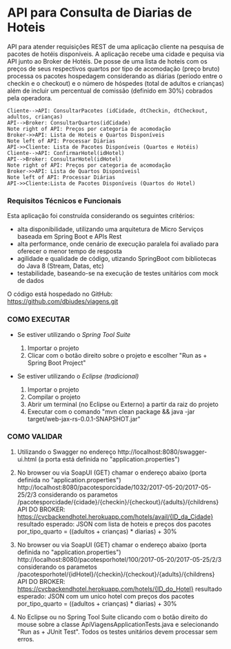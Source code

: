 # API para Consulta de Diarias de Hoteis

API para atender requisições REST de uma aplicação cliente na pesquisa de pacotes de hotéis disponíveis. A aplicação recebe uma cidade e pequisa via API junto ao Broker de Hotéis. De posse de uma lista de hoteis com os preços de seus respectivos quartos por tipo de acomodação (preço bruto) processa os pacotes hospedagem considerando as diárias (período entre o checkin e o checkout) e o número de hóspedes (total de adultos e crianças) além de incluir um percentual de comissão (definido em 30%) cobrados pela operadora.

```seq
Cliente-->API: ConsultarPacotes (idCidade, dtCheckin, dtCheckout, adultos, crianças)
API-->Broker: ConsultarQuartos(idCidade)
Note right of API: Preços por categoria de acomodação
Broker->>API: Lista de Hoteis e Quartos Disponíveis
Note left of API: Processar Diárias
API->>Cliente: Lista de Pacotes Disponíveis (Quartos e Hotéis)
Cliente-->API: ConfirmarHotel(idHotel)
API-->Broker: ConsultarHotel(idHotel)
Note right of API: Preços por categoria de acomodação
Broker->>API: Lista de Quartos Disponíveisl
Note left of API: Processar Diárias
API->>Cliente:Lista de Pacotes Disponíveis (Quartos do Hotel)
```

### Requisitos Técnicos e Funcionais ###

Esta aplicação foi construída considerando os seguintes critérios:
 - alta disponibilidade, utilizando uma arquitetura de Micro Serviços baseada em Spring Boot e APIs Rest
 - alta performance, onde cenário de execução paralela foi avaliado para oferecer o menor tempo de resposta
 - agilidade e qualidade de código, utizando SpringBoot com bibliotecas do Java 8 (Stream, Datas, etc)
 - testabilidade, baseando-se na execução de testes unitários com mock de dados

O código está hospedado no GitHub: https://github.com/dbiudes/viagens.git
	  

### COMO EXECUTAR ###

* Se estiver utilizando o *Spring Tool Suite*
	1. Importar o projeto
	2. Clicar com o botão direito sobre o projeto e escolher "Run as + Spring Boot Project"
	
* Se estiver utilizando o *Eclipse (tradicional)*
	1. Importar o projeto
	2. Compilar o projeto
	3. Abrir um terminal (no Eclipse ou Externo) a partir da raiz do projeto
	4. Executar com o comando "mvn clean package && java -jar target/web-jax-rs-0.0.1-SNAPSHOT.jar"


### COMO VALIDAR ###
 
1. Utilizando o Swagger no endereço http://localhost:8080/swagger-ui.html (a porta está definida no "application.properties")
	
2. No browser ou via SoapUI (GET) chamar o endereço abaixo (porta definida no "application.properties")
http://localhost:8080/pacotesporcidade/1032/2017-05-20/2017-05-25/2/3
considerando os parametos /pacotesporcidade/{cidade}/{checkin}/{checkout}/{adults}/{childrens}
API DO BROKER: https://cvcbackendhotel.herokuapp.com/hotels/avail/{ID_da_Cidade}
resultado esperado: JSON com lista de hoteis e preços dos pacotes por_tipo_quarto = ((adultos + crianças) * diarias) + 30%

3. No browser ou via SoapUI (GET) chamar o endereço abaixo (porta definida no "application.properties")
http://localhost:8080/pacotesporhotel/100/2017-05-20/2017-05-25/2/3
considerando os parametos /pacotesporhotel/{idHotel}/{checkin}/{checkout}/{adults}/{childrens}
API DO BROKER: https://cvcbackendhotel.herokuapp.com/hotels/{ID_do_Hotel}
resultado esperado: JSON com um unico hotel com preços dos pacotes por_tipo_quarto = ((adultos + crianças) * diarias) + 30%
			
4. No Eclipse ou no Spring Tool Suite clicando com o botão direito do mouse sobre a classe ApiViagensApplicationTests.java e selecionando "Run as + JUnit Test". Todos os testes unitários devem processar sem erros.
	 

